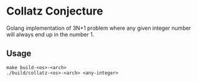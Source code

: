 # Collatz Conjecture

Golang implementation of 3N+1 problem where any given integer number will always end up in the number 1.

## Usage

```shell
make build-<os>-<arch>
./build/collatz-<os>-<arch> <any-integer>
```
